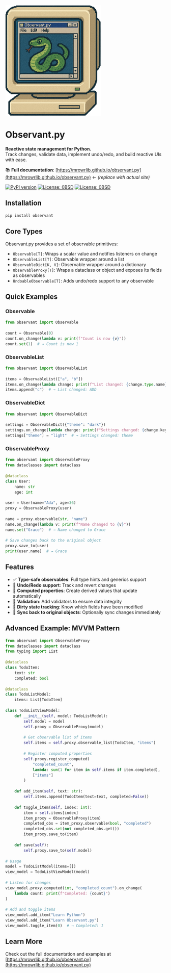 <img alt="Observant.py" src="docs/assets/images/observant-py.png" width="300" />

# Observant.py

**Reactive state management for Python.**  
Track changes, validate data, implement undo/redo, and build reactive UIs with ease.

📚 **Full documentation**: [https://mrowrlib.github.io/observant.py](https://mrowrlib.github.io/observant.py) ← *(replace with actual site)*

[![PyPI version](https://badge.fury.io/py/observant.svg)](https://badge.fury.io/py/observant)
[![License: 0BSD](https://img.shields.io/badge/License-0BSD-990099.svg)](https://opensource.org/license/0BSD)
[![License: 0BSD](https://img.shields.io/badge/python-3.12-008026.svg)](https://www.python.org/)

## Installation

```bash
pip install observant
```

## Core Types

Observant.py provides a set of observable primitives:

- `Observable[T]`: Wraps a scalar value and notifies listeners on change
- `ObservableList[T]`: Observable wrapper around a list
- `ObservableDict[K, V]`: Observable wrapper around a dictionary
- `ObservableProxy[T]`: Wraps a dataclass or object and exposes its fields as observables
- `UndoableObservable[T]`: Adds undo/redo support to any observable

## Quick Examples

### Observable

```python
from observant import Observable

count = Observable(0)
count.on_change(lambda v: print(f"Count is now {v}"))
count.set(1)  # → Count is now 1
```

### ObservableList

```python
from observant import ObservableList

items = ObservableList(["a", "b"])
items.on_change(lambda change: print(f"List changed: {change.type.name}"))
items.append("c")  # → List changed: ADD
```

### ObservableDict

```python
from observant import ObservableDict

settings = ObservableDict({"theme": "dark"})
settings.on_change(lambda change: print(f"Settings changed: {change.key}"))
settings["theme"] = "light"  # → Settings changed: theme
```

### ObservableProxy

```python
from observant import ObservableProxy
from dataclasses import dataclass

@dataclass
class User:
    name: str
    age: int

user = User(name="Ada", age=36)
proxy = ObservableProxy(user)

name = proxy.observable(str, "name")
name.on_change(lambda v: print(f"Name changed to {v}"))
name.set("Grace")  # → Name changed to Grace

# Save changes back to the original object
proxy.save_to(user)
print(user.name)  # → Grace
```

## Features

- ✅ **Type-safe observables**: Full type hints and generics support
- 🔁 **Undo/Redo support**: Track and revert changes
- 🧠 **Computed properties**: Create derived values that update automatically
- 🧪 **Validation**: Add validators to ensure data integrity
- 🔄 **Dirty state tracking**: Know which fields have been modified
- 🔗 **Sync back to original objects**: Optionally sync changes immediately

## Advanced Example: MVVM Pattern

```python
from observant import ObservableProxy
from dataclasses import dataclass
from typing import List

@dataclass
class TodoItem:
    text: str
    completed: bool

@dataclass
class TodoListModel:
    items: List[TodoItem]

class TodoListViewModel:
    def __init__(self, model: TodoListModel):
        self.model = model
        self.proxy = ObservableProxy(model)
        
        # Get observable list of items
        self.items = self.proxy.observable_list(TodoItem, "items")
        
        # Register computed properties
        self.proxy.register_computed(
            "completed_count",
            lambda: sum(1 for item in self.items if item.completed),
            ["items"]
        )
    
    def add_item(self, text: str):
        self.items.append(TodoItem(text=text, completed=False))
    
    def toggle_item(self, index: int):
        item = self.items[index]
        item_proxy = ObservableProxy(item)
        completed_obs = item_proxy.observable(bool, "completed")
        completed_obs.set(not completed_obs.get())
        item_proxy.save_to(item)
    
    def save(self):
        self.proxy.save_to(self.model)

# Usage
model = TodoListModel(items=[])
view_model = TodoListViewModel(model)

# Listen for changes
view_model.proxy.computed(int, "completed_count").on_change(
    lambda count: print(f"Completed: {count}")
)

# Add and toggle items
view_model.add_item("Learn Python")
view_model.add_item("Learn Observant.py")
view_model.toggle_item(0)  # → Completed: 1
```

## Learn More

Check out the full documentation and examples at [https://mrowrlib.github.io/observant.py](https://mrowrlib.github.io/observant.py)
